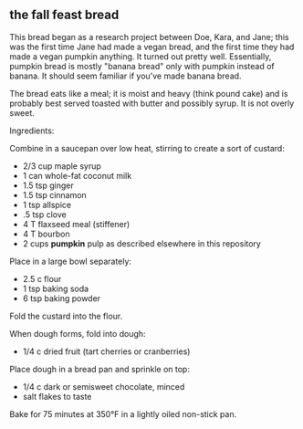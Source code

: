 the fall feast bread
---
This bread began as a research project between Doe, Kara, and Jane; this was the first time Jane had made a vegan bread, and the first time they had made a vegan pumpkin anything. It turned out pretty well. Essentially, pumpkin bread is mostly "banana bread" only with pumpkin instead of banana. It should seem familiar if you've made banana bread.

The bread eats like a meal; it is moist and heavy (think pound cake) and is probably best served toasted with butter and possibly syrup. It is not overly sweet.

Ingredients:

Combine in a saucepan over low heat, stirring to create a sort of custard:
- 2/3 cup maple syrup
- 1 can whole-fat coconut milk
- 1.5 tsp ginger
- 1.5 tsp cinnamon
- 1 tsp allspice
- .5 tsp clove
- 4 T flaxseed meal (stiffener)
- 4 T bourbon
- 2 cups **pumpkin** pulp as described elsewhere in this repository

Place in a large bowl separately:
- 2.5 c flour
- 1 tsp baking soda
- 6 tsp baking powder

Fold the custard into the flour.

When dough forms, fold into dough:
- 1/4 c dried fruit (tart cherries or cranberries)

Place dough in a bread pan and sprinkle on top:
- 1/4 c dark or semisweet chocolate, minced
- salt flakes to taste

Bake for 75 minutes at 350°F in a lightly oiled non-stick pan.
